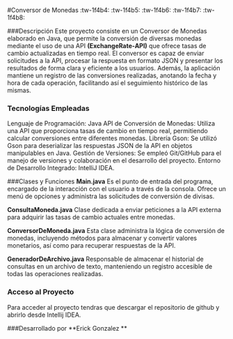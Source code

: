 #Conversor de Monedas :tw-1f4b4: :tw-1f4b5: :tw-1f4b6: :tw-1f4b7: :tw-1f4b8:

###Descripción 
Este proyecto consiste en un Conversor de Monedas elaborado en Java, que permite la conversión de diversas monedas mediante el uso de una API **(ExchangeRate-API)** que ofrece tasas de cambio actualizadas en tiempo real. El conversor es capaz de enviar solicitudes a la API, procesar la respuesta en formato JSON y presentar los resultados de forma clara y eficiente a los usuarios. Además, la aplicación mantiene un registro de las conversiones realizadas, anotando la fecha y hora de cada operación, facilitando así el seguimiento histórico de las mismas.

###  Tecnologías Empleadas
Lenguaje de Programación: Java
API de Conversión de Monedas: Utiliza una API que proporciona tasas de cambio en tiempo real, permitiendo calcular conversiones entre diferentes monedas.
Librería Gson: Se utilizó Gson para deserializar las respuestas JSON de la API en objetos manipulables en Java.
Gestión de Versiones: Se empleó Git/GitHub para el manejo de versiones y colaboración en el desarrollo del proyecto.
Entorno de Desarrollo Integrado: IntelliJ IDEA.

###Clases y Funciones
**Main.java**
Es el punto de entrada del programa, encargado de la interacción con el usuario a través de la consola. Ofrece un menú de opciones y administra las solicitudes de conversión de divisas.

**ConsultaMoneda.java**
Clase dedicada a enviar peticiones a la API externa para adquirir las tasas de cambio actuales entre monedas.

**ConversorDeMoneda.java**
Esta clase administra la lógica de conversión de monedas, incluyendo métodos para almacenar y convertir valores monetarios, así como para recuperar respuestas de la API.

**GeneradorDeArchivo.java**
Responsable de almacenar el historial de consultas en un archivo de texto, manteniendo un registro accesible de todas las operaciones realizadas.

### Acceso al Proyecto
Para acceder al proyecto tendras que descargar el repositorio de github y abrirlo desde Intellij IDEA.


###Desarrollado por
**Erick Gonzalez **
